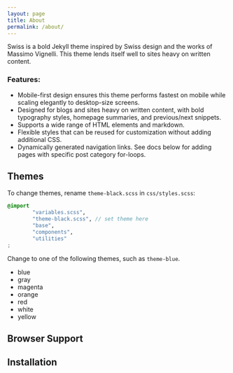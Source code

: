 ```yaml
---
layout: page
title: About
permalink: /about/
---
```


Swiss is a bold Jekyll theme inspired by Swiss design and the works of Massimo Vignelli. This theme lends itself well to sites heavy on written content.

### Features:
* Mobile-first design ensures this theme performs fastest on mobile while scaling elegantly to desktop-size screens.
* Designed for blogs and sites heavy on written content, with bold typography styles, homepage summaries, and previous/next snippets.
* Supports a wide range of HTML elements and markdown.
* Flexible styles that can be reused for customization without adding additional CSS.
* Dynamically generated navigation links. See docs below for adding pages with specific post category for-loops.

## Themes
To change themes, rename `theme-black.scss` in `css/styles.scss`:

```scss
@import
        "variables.scss",
        "theme-black.scss", // set theme here
        "base",
        "components",
        "utilities"
;
```

Change to one of the following themes, such as `theme-blue`.
- blue
- gray
- magenta
- orange
- red
- white
- yellow

## Browser Support

## Installation
